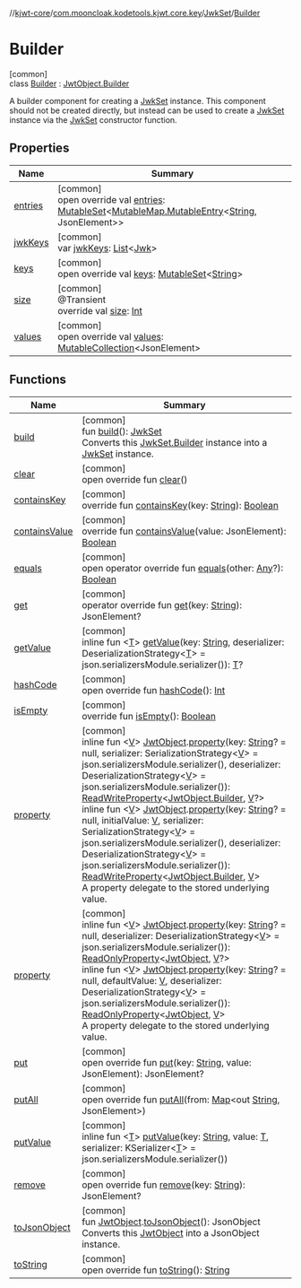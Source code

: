 //[kjwt-core](../../../../index.md)/[com.mooncloak.kodetools.kjwt.core.key](../../index.md)/[JwkSet](../index.md)/[Builder](index.md)

# Builder

[common]\
class [Builder](index.md) : [JwtObject.Builder](../../../com.mooncloak.kodetools.kjwt.core/-jwt-object/-builder/index.md)

A builder component for creating a [JwkSet](../index.md) instance. This component should not be created directly, but instead can be used to create a [JwkSet](../index.md) instance via the [JwkSet](../index.md) constructor function.

## Properties

| Name | Summary |
|---|---|
| [entries](../../../com.mooncloak.kodetools.kjwt.core/-jwt-object/-builder/entries.md) | [common]<br>open override val [entries](../../../com.mooncloak.kodetools.kjwt.core/-jwt-object/-builder/entries.md): [MutableSet](https://kotlinlang.org/api/latest/jvm/stdlib/kotlin.collections/-mutable-set/index.html)&lt;[MutableMap.MutableEntry](https://kotlinlang.org/api/latest/jvm/stdlib/kotlin.collections/-mutable-map/-mutable-entry/index.html)&lt;[String](https://kotlinlang.org/api/latest/jvm/stdlib/kotlin/-string/index.html), JsonElement&gt;&gt; |
| [jwkKeys](jwk-keys.md) | [common]<br>var [jwkKeys](jwk-keys.md): [List](https://kotlinlang.org/api/latest/jvm/stdlib/kotlin.collections/-list/index.html)&lt;[Jwk](../../-jwk/index.md)&gt; |
| [keys](../../../com.mooncloak.kodetools.kjwt.core/-jwt-object/-builder/keys.md) | [common]<br>open override val [keys](../../../com.mooncloak.kodetools.kjwt.core/-jwt-object/-builder/keys.md): [MutableSet](https://kotlinlang.org/api/latest/jvm/stdlib/kotlin.collections/-mutable-set/index.html)&lt;[String](https://kotlinlang.org/api/latest/jvm/stdlib/kotlin/-string/index.html)&gt; |
| [size](../../../com.mooncloak.kodetools.kjwt.core/-jwt-object/size.md) | [common]<br>@Transient<br>override val [size](../../../com.mooncloak.kodetools.kjwt.core/-jwt-object/size.md): [Int](https://kotlinlang.org/api/latest/jvm/stdlib/kotlin/-int/index.html) |
| [values](../../../com.mooncloak.kodetools.kjwt.core/-jwt-object/-builder/values.md) | [common]<br>open override val [values](../../../com.mooncloak.kodetools.kjwt.core/-jwt-object/-builder/values.md): [MutableCollection](https://kotlinlang.org/api/latest/jvm/stdlib/kotlin.collections/-mutable-collection/index.html)&lt;JsonElement&gt; |

## Functions

| Name | Summary |
|---|---|
| [build](build.md) | [common]<br>fun [build](build.md)(): [JwkSet](../index.md)<br>Converts this [JwkSet.Builder](index.md) instance into a [JwkSet](../index.md) instance. |
| [clear](../../../com.mooncloak.kodetools.kjwt.core/-jwt-object/-builder/clear.md) | [common]<br>open override fun [clear](../../../com.mooncloak.kodetools.kjwt.core/-jwt-object/-builder/clear.md)() |
| [containsKey](../../../com.mooncloak.kodetools.kjwt.core/-jwt-object/contains-key.md) | [common]<br>override fun [containsKey](../../../com.mooncloak.kodetools.kjwt.core/-jwt-object/contains-key.md)(key: [String](https://kotlinlang.org/api/latest/jvm/stdlib/kotlin/-string/index.html)): [Boolean](https://kotlinlang.org/api/latest/jvm/stdlib/kotlin/-boolean/index.html) |
| [containsValue](../../../com.mooncloak.kodetools.kjwt.core/-jwt-object/contains-value.md) | [common]<br>override fun [containsValue](../../../com.mooncloak.kodetools.kjwt.core/-jwt-object/contains-value.md)(value: JsonElement): [Boolean](https://kotlinlang.org/api/latest/jvm/stdlib/kotlin/-boolean/index.html) |
| [equals](../../../com.mooncloak.kodetools.kjwt.core/-jwt-object/-builder/equals.md) | [common]<br>open operator override fun [equals](../../../com.mooncloak.kodetools.kjwt.core/-jwt-object/-builder/equals.md)(other: [Any](https://kotlinlang.org/api/latest/jvm/stdlib/kotlin/-any/index.html)?): [Boolean](https://kotlinlang.org/api/latest/jvm/stdlib/kotlin/-boolean/index.html) |
| [get](../../../com.mooncloak.kodetools.kjwt.core/-jwt-object/get.md) | [common]<br>operator override fun [get](../../../com.mooncloak.kodetools.kjwt.core/-jwt-object/get.md)(key: [String](https://kotlinlang.org/api/latest/jvm/stdlib/kotlin/-string/index.html)): JsonElement? |
| [getValue](../../../com.mooncloak.kodetools.kjwt.core/-jwt-object/get-value.md) | [common]<br>inline fun &lt;[T](../../../com.mooncloak.kodetools.kjwt.core/-jwt-object/get-value.md)&gt; [getValue](../../../com.mooncloak.kodetools.kjwt.core/-jwt-object/get-value.md)(key: [String](https://kotlinlang.org/api/latest/jvm/stdlib/kotlin/-string/index.html), deserializer: DeserializationStrategy&lt;[T](../../../com.mooncloak.kodetools.kjwt.core/-jwt-object/get-value.md)&gt; = json.serializersModule.serializer()): [T](../../../com.mooncloak.kodetools.kjwt.core/-jwt-object/get-value.md)? |
| [hashCode](../../../com.mooncloak.kodetools.kjwt.core/-jwt-object/-builder/hash-code.md) | [common]<br>open override fun [hashCode](../../../com.mooncloak.kodetools.kjwt.core/-jwt-object/-builder/hash-code.md)(): [Int](https://kotlinlang.org/api/latest/jvm/stdlib/kotlin/-int/index.html) |
| [isEmpty](../../../com.mooncloak.kodetools.kjwt.core/-jwt-object/is-empty.md) | [common]<br>override fun [isEmpty](../../../com.mooncloak.kodetools.kjwt.core/-jwt-object/is-empty.md)(): [Boolean](https://kotlinlang.org/api/latest/jvm/stdlib/kotlin/-boolean/index.html) |
| [property](../../../com.mooncloak.kodetools.kjwt.core/-jwt-object/-builder/property.md) | [common]<br>inline fun &lt;[V](../../../com.mooncloak.kodetools.kjwt.core/-jwt-object/-builder/property.md)&gt; [JwtObject](../../../com.mooncloak.kodetools.kjwt.core/-jwt-object/index.md).[property](../../../com.mooncloak.kodetools.kjwt.core/-jwt-object/-builder/property.md)(key: [String](https://kotlinlang.org/api/latest/jvm/stdlib/kotlin/-string/index.html)? = null, serializer: SerializationStrategy&lt;[V](../../../com.mooncloak.kodetools.kjwt.core/-jwt-object/-builder/property.md)&gt; = json.serializersModule.serializer(), deserializer: DeserializationStrategy&lt;[V](../../../com.mooncloak.kodetools.kjwt.core/-jwt-object/-builder/property.md)&gt; = json.serializersModule.serializer()): [ReadWriteProperty](https://kotlinlang.org/api/latest/jvm/stdlib/kotlin.properties/-read-write-property/index.html)&lt;[JwtObject.Builder](../../../com.mooncloak.kodetools.kjwt.core/-jwt-object/-builder/index.md), [V](../../../com.mooncloak.kodetools.kjwt.core/-jwt-object/-builder/property.md)?&gt;<br>inline fun &lt;[V](../../../com.mooncloak.kodetools.kjwt.core/-jwt-object/-builder/property.md)&gt; [JwtObject](../../../com.mooncloak.kodetools.kjwt.core/-jwt-object/index.md).[property](../../../com.mooncloak.kodetools.kjwt.core/-jwt-object/-builder/property.md)(key: [String](https://kotlinlang.org/api/latest/jvm/stdlib/kotlin/-string/index.html)? = null, initialValue: [V](../../../com.mooncloak.kodetools.kjwt.core/-jwt-object/-builder/property.md), serializer: SerializationStrategy&lt;[V](../../../com.mooncloak.kodetools.kjwt.core/-jwt-object/-builder/property.md)&gt; = json.serializersModule.serializer(), deserializer: DeserializationStrategy&lt;[V](../../../com.mooncloak.kodetools.kjwt.core/-jwt-object/-builder/property.md)&gt; = json.serializersModule.serializer()): [ReadWriteProperty](https://kotlinlang.org/api/latest/jvm/stdlib/kotlin.properties/-read-write-property/index.html)&lt;[JwtObject.Builder](../../../com.mooncloak.kodetools.kjwt.core/-jwt-object/-builder/index.md), [V](../../../com.mooncloak.kodetools.kjwt.core/-jwt-object/-builder/property.md)&gt;<br>A property delegate to the stored underlying value. |
| [property](../../../com.mooncloak.kodetools.kjwt.core/property.md) | [common]<br>inline fun &lt;[V](../../../com.mooncloak.kodetools.kjwt.core/property.md)&gt; [JwtObject](../../../com.mooncloak.kodetools.kjwt.core/-jwt-object/index.md).[property](../../../com.mooncloak.kodetools.kjwt.core/property.md)(key: [String](https://kotlinlang.org/api/latest/jvm/stdlib/kotlin/-string/index.html)? = null, deserializer: DeserializationStrategy&lt;[V](../../../com.mooncloak.kodetools.kjwt.core/property.md)&gt; = json.serializersModule.serializer()): [ReadOnlyProperty](https://kotlinlang.org/api/latest/jvm/stdlib/kotlin.properties/-read-only-property/index.html)&lt;[JwtObject](../../../com.mooncloak.kodetools.kjwt.core/-jwt-object/index.md), [V](../../../com.mooncloak.kodetools.kjwt.core/property.md)?&gt;<br>inline fun &lt;[V](../../../com.mooncloak.kodetools.kjwt.core/property.md)&gt; [JwtObject](../../../com.mooncloak.kodetools.kjwt.core/-jwt-object/index.md).[property](../../../com.mooncloak.kodetools.kjwt.core/property.md)(key: [String](https://kotlinlang.org/api/latest/jvm/stdlib/kotlin/-string/index.html)? = null, defaultValue: [V](../../../com.mooncloak.kodetools.kjwt.core/property.md), deserializer: DeserializationStrategy&lt;[V](../../../com.mooncloak.kodetools.kjwt.core/property.md)&gt; = json.serializersModule.serializer()): [ReadOnlyProperty](https://kotlinlang.org/api/latest/jvm/stdlib/kotlin.properties/-read-only-property/index.html)&lt;[JwtObject](../../../com.mooncloak.kodetools.kjwt.core/-jwt-object/index.md), [V](../../../com.mooncloak.kodetools.kjwt.core/property.md)&gt;<br>A property delegate to the stored underlying value. |
| [put](../../../com.mooncloak.kodetools.kjwt.core/-jwt-object/-builder/put.md) | [common]<br>open override fun [put](../../../com.mooncloak.kodetools.kjwt.core/-jwt-object/-builder/put.md)(key: [String](https://kotlinlang.org/api/latest/jvm/stdlib/kotlin/-string/index.html), value: JsonElement): JsonElement? |
| [putAll](../../../com.mooncloak.kodetools.kjwt.core/-jwt-object/-builder/put-all.md) | [common]<br>open override fun [putAll](../../../com.mooncloak.kodetools.kjwt.core/-jwt-object/-builder/put-all.md)(from: [Map](https://kotlinlang.org/api/latest/jvm/stdlib/kotlin.collections/-map/index.html)&lt;out [String](https://kotlinlang.org/api/latest/jvm/stdlib/kotlin/-string/index.html), JsonElement&gt;) |
| [putValue](../../../com.mooncloak.kodetools.kjwt.core/-jwt-object/-builder/put-value.md) | [common]<br>inline fun &lt;[T](../../../com.mooncloak.kodetools.kjwt.core/-jwt-object/-builder/put-value.md)&gt; [putValue](../../../com.mooncloak.kodetools.kjwt.core/-jwt-object/-builder/put-value.md)(key: [String](https://kotlinlang.org/api/latest/jvm/stdlib/kotlin/-string/index.html), value: [T](../../../com.mooncloak.kodetools.kjwt.core/-jwt-object/-builder/put-value.md), serializer: KSerializer&lt;[T](../../../com.mooncloak.kodetools.kjwt.core/-jwt-object/-builder/put-value.md)&gt; = json.serializersModule.serializer()) |
| [remove](../../../com.mooncloak.kodetools.kjwt.core/-jwt-object/-builder/remove.md) | [common]<br>open override fun [remove](../../../com.mooncloak.kodetools.kjwt.core/-jwt-object/-builder/remove.md)(key: [String](https://kotlinlang.org/api/latest/jvm/stdlib/kotlin/-string/index.html)): JsonElement? |
| [toJsonObject](../../../com.mooncloak.kodetools.kjwt.core/to-json-object.md) | [common]<br>fun [JwtObject](../../../com.mooncloak.kodetools.kjwt.core/-jwt-object/index.md).[toJsonObject](../../../com.mooncloak.kodetools.kjwt.core/to-json-object.md)(): JsonObject<br>Converts this [JwtObject](../../../com.mooncloak.kodetools.kjwt.core/-jwt-object/index.md) into a JsonObject instance. |
| [toString](../../../com.mooncloak.kodetools.kjwt.core/-jwt-object/-builder/to-string.md) | [common]<br>open override fun [toString](../../../com.mooncloak.kodetools.kjwt.core/-jwt-object/-builder/to-string.md)(): [String](https://kotlinlang.org/api/latest/jvm/stdlib/kotlin/-string/index.html) |
